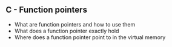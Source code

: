 ## C - Function pointers
* What are function pointers and how to use them
* What does a function pointer exactly hold
* Where does a function pointer point to in the virtual memory
